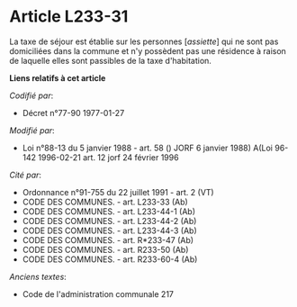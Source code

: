 # Article L233-31

La taxe de séjour est établie sur les personnes [*assiette*] qui ne sont pas domiciliées dans la commune et n'y possèdent pas
une résidence à raison de laquelle elles sont passibles de la taxe d'habitation.

**Liens relatifs à cet article**

_Codifié par_:

  - Décret n°77-90 1977-01-27

_Modifié par_:

  - Loi n°88-13 du 5 janvier 1988 - art. 58 () JORF 6 janvier 1988) A(Loi 96-142 1996-02-21 art. 12 jorf 24 février 1996

_Cité par_:

  - Ordonnance n°91-755 du 22 juillet 1991 - art. 2 (VT)
  - CODE DES COMMUNES. - art. L233-33 (Ab)
  - CODE DES COMMUNES. - art. L233-44-1 (Ab)
  - CODE DES COMMUNES. - art. L233-44-2 (Ab)
  - CODE DES COMMUNES. - art. L233-44-3 (Ab)
  - CODE DES COMMUNES. - art. R*233-47 (Ab)
  - CODE DES COMMUNES. - art. R233-50 (Ab)
  - CODE DES COMMUNES. - art. R233-60-4 (Ab)

_Anciens textes_:

  - Code de l'administration communale 217

